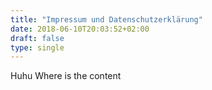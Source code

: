```yaml
---
title: "Impressum und Datenschutzerklärung"
date: 2018-06-10T20:03:52+02:00
draft: false
type: single
---
```


Huhu
Where is the content

